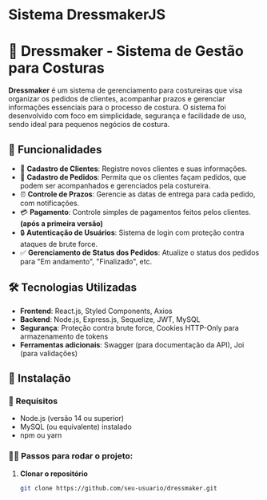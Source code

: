 # Sistema DressmakerJS
# 🎨 **Dressmaker** - Sistema de Gestão para Costuras

**Dressmaker** é um sistema de gerenciamento para costureiras que visa organizar os pedidos de clientes, acompanhar prazos e gerenciar informações essenciais para o processo de costura. O sistema foi desenvolvido com foco em simplicidade, segurança e facilidade de uso, sendo ideal para pequenos negócios de costura.

## 🚀 **Funcionalidades**

- 👗 **Cadastro de Clientes**: Registre novos clientes e suas informações.
- 🧵 **Cadastro de Pedidos**: Permita que os clientes façam pedidos, que podem ser acompanhados e gerenciados pela costureira.
- ⏰ **Controle de Prazos**: Gerencie as datas de entrega para cada pedido, com notificações.
- 💳 **Pagamento**: Controle simples de pagamentos feitos pelos clientes. **(após a primeira versão)**
- 🔒 **Autenticação de Usuários**: Sistema de login com proteção contra ataques de brute force.
- ✅ **Gerenciamento de Status dos Pedidos**: Atualize o status dos pedidos para "Em andamento", "Finalizado", etc.

## 🛠️ **Tecnologias Utilizadas**

- **Frontend**: React.js, Styled Components, Axios
- **Backend**: Node.js, Express.js, Sequelize, JWT, MySQL
- **Segurança**: Proteção contra brute force, Cookies HTTP-Only para armazenamento de tokens
- **Ferramentas adicionais**: Swagger (para documentação da API), Joi (para validações)

## 📝 **Instalação**

### 🧰 **Requisitos**

- Node.js (versão 14 ou superior)
- MySQL (ou equivalente) instalado
- npm ou yarn

### 🚶‍♀️ **Passos para rodar o projeto:**

1. **Clonar o repositório**

   ```bash
   git clone https://github.com/seu-usuario/dressmaker.git
